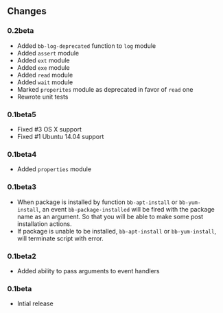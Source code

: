 Changes
-------

### 0.2beta

*   Added `bb-log-deprecated` function to `log` module
*   Added `assert` module
*   Added `ext` module
*   Added `exe` module
*   Added `read` module
*   Added `wait` module
*   Marked `properites` module as deprecated in favor of `read` one
*   Rewrote unit tests


### 0.1beta5

*   Fixed #3 OS X support
*   Fixed #1 Ubuntu 14.04 support


### 0.1beta4

*   Added `properties` module


### 0.1beta3

*   When package is installed by function `bb-apt-install` or `bb-yum-install`,
    an event `bb-package-installed` will be fired with the package name as
    an argument.  So that you will be able to make some post installation
    actions.
*   If package is unable to be installed, `bb-apt-install` or `bb-yum-install`,
    will terminate script with error.


### 0.1beta2

*   Added ability to pass arguments to event handlers


### 0.1beta

*   Intial release
